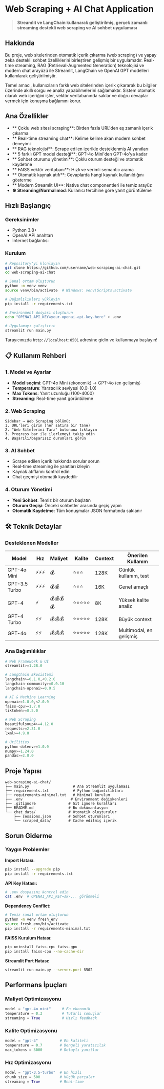 # Web Scraping + AI Chat Application

> **Streamlit ve LangChain kullanarak geliştirilmiş, gerçek zamanlı streaming destekli web scraping ve AI sohbet uygulaması**

##  Hakkında

Bu proje, web sitelerinden otomatik içerik çıkarma (web scraping) ve yapay zeka destekli sohbet özelliklerini birleştiren gelişmiş bir uygulamadır. Real-time streaming, RAG (Retrieval-Augmented Generation) teknolojisi ve modern chat arayüzü ile Streamlit, LangChain ve OpenAI GPT modelleri kullanılarak geliştirilmiştir.

Temel amacı, kullanıcıların farklı web sitelerinden içerik çıkararak bu bilgiler üzerinde akıllı sorgu ve analiz yapabilmelerini sağlamaktır. Sistem otomatik olarak web içeriğini işler, vektör veritabanında saklar ve doğru cevaplar vermek için konuşma bağlamını korur.

## Ana Özellikler

- ** Çoklu web sitesi scraping**: Birden fazla URL'den eş zamanlı içerik çıkarma
- ** Real-time streaming chat**: Kelime kelime akan modern sohbet deneyimi  
- ** RAG teknolojisi**: Scrape edilen içerikle desteklenmiş AI yanıtları
- ** 5 farklı GPT model desteği**: GPT-4o Mini'den GPT-4o'ya kadar
- ** Sohbet oturumu yönetimi**: Çoklu oturum desteği ve otomatik kaydetme
- ** FAISS vektör veritabanı**: Hızlı ve verimli semantic arama
- ** Otomatik kaynak atıfı**: Cevaplarda hangi kaynak kullanıldığını gösterme
- ** Modern Streamlit UI**: Native chat componentleri ile temiz arayüz
- **⚙ Streaming/Normal mod**: Kullanıcı tercihine göre yanıt görüntüleme

## Hızlı Başlangıç

### Gereksinimler
- Python 3.8+
- OpenAI API anahtarı
- İnternet bağlantısı

### Kurulum

```bash
# Repository'yi klonlayın
git clone https://github.com/username/web-scraping-ai-chat.git
cd web-scraping-ai-chat

# Sanal ortam oluşturun
python -m venv venv
source venv/bin/activate  # Windows: venv\Scripts\activate

# Bağımlılıkları yükleyin
pip install -r requirements.txt

# Environment dosyası oluşturun
echo "OPENAI_API_KEY=your-openai-api-key-here" > .env

# Uygulamayı çalıştırın
streamlit run main.py
```

Tarayıcınızda `http://localhost:8501` adresine gidin ve kullanmaya başlayın!

## 📋 Kullanım Rehberi

### 1. Model ve Ayarlar
- **Model seçimi**: GPT-4o Mini (ekonomik) → GPT-4o (en gelişmiş)
- **Temperature**: Yaratıcılık seviyesi (0.0-1.0)
- **Max Tokens**: Yanıt uzunluğu (100-4000)
- **Streaming**: Real-time yanıt görüntüleme

### 2. Web Scraping
```
Sidebar → Web Scraping bölümü:
1. URL'leri girin (her satıra bir tane)
2. "Web Sitelerini Tara" butonuna tıklayın
3. Progress bar ile ilerlemeyi takip edin
4. Başarılı/başarısız durumları görün
```

### 3. AI Sohbet
- Scrape edilen içerik hakkında sorular sorun
- Real-time streaming ile yanıtları izleyin
- Kaynak atıflarını kontrol edin
- Chat geçmişi otomatik kaydedilir

### 4. Oturum Yönetimi
- **Yeni Sohbet**: Temiz bir oturum başlatın
- **Oturum Geçişi**: Önceki sohbetler arasında geçiş yapın
- **Otomatik Kaydetme**: Tüm konuşmalar JSON formatında saklanır

## 🛠️ Teknik Detaylar

### Desteklenen Modeller

| Model | Hız | Maliyet | Kalite | Context | Önerilen Kullanım |
|-------|-----|---------|--------|---------|------------------|
| GPT-4o Mini | ⚡⚡⚡ | 💰 | ⭐⭐⭐ | 128K | Günlük kullanım, test |
| GPT-3.5 Turbo | ⚡⚡⚡ | 💰💰 | ⭐⭐⭐ | 16K | Genel amaçlı |
| GPT-4 | ⚡ | 💰💰💰💰 | ⭐⭐⭐⭐⭐ | 8K | Yüksek kalite analiz |
| GPT-4 Turbo | ⚡⚡ | 💰💰💰 | ⭐⭐⭐⭐⭐ | 128K | Büyük context |
| GPT-4o | ⚡⚡ | 💰💰💰 | ⭐⭐⭐⭐⭐ | 128K | Multimodal, en gelişmiş |

### Ana Bağımlılıklar

```python
# Web Framework & UI
streamlit>=1.28.0

# LangChain Ekosistemi  
langchain>=0.1.0,<0.2.0
langchain-community>=0.0.10
langchain-openai>=0.0.5

# AI & Machine Learning
openai>=1.0.0,<2.0.0
faiss-cpu>=1.7.0
tiktoken>=0.5.0

# Web Scraping
beautifulsoup4>=4.12.0
requests>=2.31.0
lxml>=4.9.0

# Utilities
python-dotenv>=1.0.0
numpy>=1.24.0
pandas>=2.0.0
```

## Proje Yapısı

```
web-scraping-ai-chat/
├── main.py                    # Ana Streamlit uygulaması
├── requirements.txt           # Python bağımlılıkları
├── requirements-minimal.txt   # Minimal kurulum
├── .env                      # Environment değişkenleri
├── .gitignore               # Git ignore kuralları
├── README.md                # Bu dokümantasyon
└── chat_data/               # Otomatik oluşturulur
    ├── sessions.json        # Sohbet oturumları
    └── scraped_data/        # Cache edilmiş içerik
```

##  Sorun Giderme

### Yaygın Problemler

**Import Hatası:**
```bash
pip install --upgrade pip
pip install -r requirements.txt
```

**API Key Hatası:**
```bash
# .env dosyasını kontrol edin
cat .env  # OPENAI_API_KEY=sk-... görünmeli
```

**Dependency Conflict:**
```bash
# Temiz sanal ortam oluşturun
python -m venv fresh_env
source fresh_env/bin/activate
pip install -r requirements-minimal.txt
```

**FAISS Kurulum Hatası:**
```bash
pip uninstall faiss-cpu faiss-gpu
pip install faiss-cpu --no-cache-dir
```

**Streamlit Port Hatası:**
```bash
streamlit run main.py --server.port 8502
```

## Performans İpuçları

### Maliyet Optimizasyonu
```python
model = "gpt-4o-mini"     # En ekonomik
temperature = 0.3         # Tutarlı sonuçlar
streaming = True          # Hızlı feedback
```

### Kalite Optimizasyonu
```python
model = "gpt-4"          # En kaliteli
temperature = 0.7        # Dengeli yaratıcılık
max_tokens = 3000        # Detaylı yanıtlar
```

### Hız Optimizasyonu
```python
model = "gpt-3.5-turbo"  # En hızlı
chunk_size = 500         # Küçük parçalar
streaming = True         # Real-time
```


</div>

